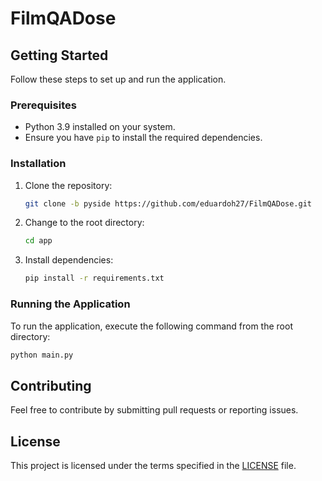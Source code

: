 # FilmQADose


## Getting Started

Follow these steps to set up and run the application.

### Prerequisites

- Python 3.9 installed on your system.
- Ensure you have `pip` to install the required dependencies.

### Installation

1. Clone the repository:
   ```bash
   git clone -b pyside https://github.com/eduardoh27/FilmQADose.git
   ```

2. Change to the root directory:
   ```bash
   cd app
   ```

3. Install dependencies:
   ```bash
   pip install -r requirements.txt
   ```

### Running the Application

To run the application, execute the following command from the root directory:
```bash
python main.py
```

## Contributing

Feel free to contribute by submitting pull requests or reporting issues. 

## License

This project is licensed under the terms specified in the [LICENSE](LICENSE) file.

